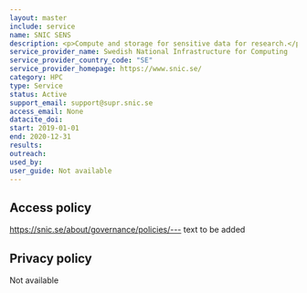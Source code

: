 ```yaml
---
layout: master
include: service
name: SNIC SENS
description: <p>Compute and storage for sensitive data for research.</p>
service_provider_name: Swedish National Infrastructure for Computing
service_provider_country_code: "SE"
service_provider_homepage: https://www.snic.se/
category: HPC
type: Service
status: Active
support_email: support@supr.snic.se
access_email: None
datacite_doi: 
start: 2019-01-01
end: 2020-12-31
results:
outreach:
used_by: 
user_guide: Not available
---
```



## Access policy
https://snic.se/about/governance/policies/--- text to be added

## Privacy policy
Not available

